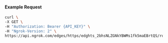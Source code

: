 <!-- Code generated for API Clients. DO NOT EDIT. -->

#### Example Request

```bash
curl \
-X GET \
-H "Authorization: Bearer {API_KEY}" \
-H "Ngrok-Version: 2" \
https://api.ngrok.com/edges/https/edghts_2bhsNLZGNkYBWMs1fk5maEBrtQS/routes/edghtsrt_2bhsNN1zd79xq32D264ctqlod9J/websocket_tcp_converter
```
